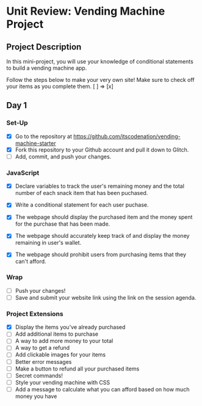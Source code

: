 # Unit Review: Vending Machine Project

## Project Description
In this mini-project, you will use your knowledge of conditional statements to build a vending machine app.

Follow the steps below to make your very own site! 
Make sure to check off your items as you complete them. [ ] => [x]

## Day 1

### Set-Up
- [x] Go to the repository at https://github.com/itscodenation/vending-machine-starter
- [x] Fork this repository to your Github account and pull it down to Glitch.
- [ ] Add, commit, and push your changes.

### JavaScript
- [x] Declare variables to track the user's remaining money and the total number of each snack item that has been puchased.
- [x] Write a conditional statement for each user puchase.
- [x] The webpage should display the purchased item and the money spent for the purchase that has been made.
- [x] The webpage should accurately keep track of and display the money remaining in user's wallet.
- [x] The webpage should prohibit users from purchasing items that they can't afford.


### Wrap
- [ ] Push your changes!
- [ ] Save and submit your website link using the link on the session agenda.

### Project Extensions
- [x] Display the items you've already purchased
- [ ] Add additional items to purchase
- [ ] A way to add more money to your total
- [ ] A way to get a refund
- [ ] Add clickable images for your items
- [ ] Better error messages
- [ ] Make a button to refund all your purchased items
- [ ] Secret commands!
- [ ] Style your vending machine with CSS
- [ ] Add a message to calculate what you can afford based on how much money you have

